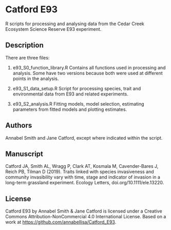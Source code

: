 # Catford E93

R scripts for processing and analysing data from the Cedar Creek Ecosystem Science Reserve E93 experiment. 

## Description

There are three files:

1. e93_S0_function_library.R Contains all functions used in processing and analysis. Some have two versions because both were used at different points in the analysis. 

2. e93_S1_data_setup.R Script for processing species, trait and environmental data from E93 and related experiments. 

3. e93_S2_analysis.R Fitting models, model selection, estimating parameters from fitted models and plotting estimates.

## Authors

Annabel Smith and Jane Catford, except where indicated within the script. 

## Manuscript

Catford JA, Smith AL, Wragg P, Clark AT, Kosmala M, Cavender-Bares J, Reich PB, Tilman D (2019). Traits linked with species invasiveness and community invasibility vary with time, stage and indicator of invasion in a long-term grassland experiment. Ecology Letters, doi.org/10.1111/ele.13220. 

## License

Catford E93 by Annabel Smith & Jane Catford is licensed under a Creative Commons Attribution-NonCommercial 4.0 International License.
Based on a work at https://github.com/annabellisa/Catford_E93.